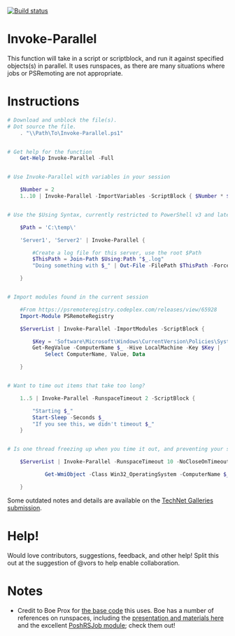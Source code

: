 [![Build status](https://ci.appveyor.com/api/projects/status/e2mfe1vf99maoe64?svg=true)](https://ci.appveyor.com/project/brow1920/invoke-parallel)

Invoke-Parallel
==========

This function will take in a script or scriptblock, and run it against specified objects(s) in parallel.  It uses runspaces, as there are many situations where jobs or PSRemoting are not appropriate.

# Instructions

```powershell
# Download and unblock the file(s).
# Dot source the file.
    . "\\Path\To\Invoke-Parallel.ps1"


# Get help for the function
    Get-Help Invoke-Parallel -Full


# Use Invoke-Parallel with variables in your session

    $Number = 2
    1..10 | Invoke-Parallel -ImportVariables -ScriptBlock { $Number * $_ }


# Use the $Using Syntax, currently restricted to PowerShell v3 and later

    $Path = 'C:\temp\'

    'Server1', 'Server2' | Invoke-Parallel {

        #Create a log file for this server, use the root $Path
        $ThisPath = Join-Path $Using:Path "$_.log"
        "Doing something with $_" | Out-File -FilePath $ThisPath -Force

    }


# Import modules found in the current session

    #From https://psremoteregistry.codeplex.com/releases/view/65928
    Import-Module PSRemoteRegistry

    $ServerList | Invoke-Parallel -ImportModules -ScriptBlock {

        $Key = 'Software\Microsoft\Windows\CurrentVersion\Policies\System'
        Get-RegValue -ComputerName $_ -Hive LocalMachine -Key $Key |
            Select ComputerName, Value, Data

    }


# Want to time out items that take too long?

    1..5 | Invoke-Parallel -RunspaceTimeout 2 -ScriptBlock {

        "Starting $_"
        Start-Sleep -Seconds $_
        "If you see this, we didn't timeout $_"
    }


# Is one thread freezing up when you time it out, and preventing your scripting from moving on?

    $ServerList | Invoke-Parallel -RunspaceTimeout 10 -NoCloseOnTimeout -ScriptBlock {

            Get-WmiObject -Class Win32_OperatingSystem -ComputerName $_ | select -Property PSComputerName, Caption, Version

    }
```

Some outdated notes and details are available on the [TechNet Galleries submission](http://gallery.technet.microsoft.com/Run-Parallel-Parallel-377fd430).

# Help!

Would love contributors, suggestions, feedback, and other help!  Split this out at the suggestion of @vors to help enable collaboration.

# Notes

* Credit to Boe Prox for [the base code](http://learn-powershell.net/2012/05/10/speedy-network-information-query-using-powershell/) this uses.  Boe has a number of references on runspaces, including the [presentation and materials here](http://learn-powershell.net/2014/06/11/norcal-powershell-user-group-presentation-on-runspaces-is-available/) and the excellent [PoshRSJob module](https://github.com/proxb/PoshRSJob); check them out!
